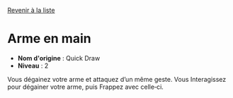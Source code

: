 [Revenir à la liste](..)

# Arme en main

 * **Nom d'origine** : Quick Draw
 * **Niveau** : 2


<p>Vous dégainez votre arme et attaquez d’un même geste. Vous Interagissez pour dégainer votre arme, puis Frappez avec celle‑ci.</p>